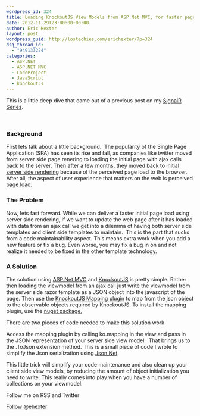 ```yaml
---
wordpress_id: 324
title: Loading KnockoutJS View Models from ASP.Net MVC, for faster page loads
date: 2012-11-29T23:00:00+00:00
author: Eric Hexter
layout: post
wordpress_guid: http://lostechies.com/erichexter/?p=324
dsq_thread_id:
  - "949133224"
categories:
  - ASP.NET
  - ASP.NET MVC
  - CodeProject
  - JavaScript
  - knockoutJs
---
```

This is a little deep dive that came out of a previous post on my [SignalR Series](http://lostechies.com/erichexter/2012/11/12/code-review-of-a-publishsubscribe-architecture-using-signalr-in-home-automation-part-4/).

&nbsp;

### Background

First lets talk about a little background.  The popularity of the Single Page Application (SPA) has seen its rise and fall, as companies like twitter moved from server side page renering to loading the initial page with ajax calls back to the server. Then after a few months, they moved back to initial [server side rendering](http://www.webmonkey.com/2012/05/twitter-declares-everything-old-new-again/) because of the perceived page load to the browser. After all, the aspect of user experience that matters on the web is perceived page load.

### The Problem

Now, lets fast forward. While we can deliver a faster initial page load using server side rendering, if we want to update the web page after it has loaded with data from an ajax call we get into a dilemma of having both server side templates and client side templates to maintain.  This is the part that sucks from a code maintainability aspect. This means extra work when you add a new feature or fix a bug. Even worse, you may fix a bug in on and not realize it needed to be fixed in the other template technology.

### A Solution

The solution using [ASP.Net MVC](http://www.asp.net/mvc) and [KnockoutJS](http://knockoutjs.com/index.html) is pretty simple. Rather then loading the viewmodel from an ajax call just write the viewmodel from the server side razor template as a JSON object into the javascript of the page. Then use the [KnockoutJS Mapping plugin](http://knockoutjs.com/documentation/plugins-mapping.html) to map from the json object to the observable objects required by KnockoutJS. To install the mapping plugin, use the <a href="http://nuget.org/packages/Knockout.Mapping" target="_blank">nuget package.</a>

There are two pieces of code needed to make this solution work.


  
Access the mapping plugin by calling ko.mapping in the view and pass in the JSON representation of your server side view model.  That brings us to the .ToJson extension method. This is a small piece of code I wrote to simplify the Json serialization using [Json.Net](http://nuget.org/packages/Newtonsoft.Json).



This little trick will simplify your code maintenance and also clean up your client side view models, by reducing the amount of object initialization you need to write. This really comes into play when you have a number of collections on your viewmodel.

Follow me on RSS and Twitter
  
<a class="twitter-follow-button" style="float: left; valign: top;" href="https://twitter.com/ehexter" data-show-count="false" data-size="large">Follow @ehexter</a><a style="float: left;" title="Subscribe to my feed" type="application/rss+xml" href="https://feeds.feedburner.com/EricHexter" rel="alternate"><img style="border: 0; padding-right: 10px;" src="https://www.feedburner.com/fb/images/pub/feed-icon32x32.png" alt="" /></a>